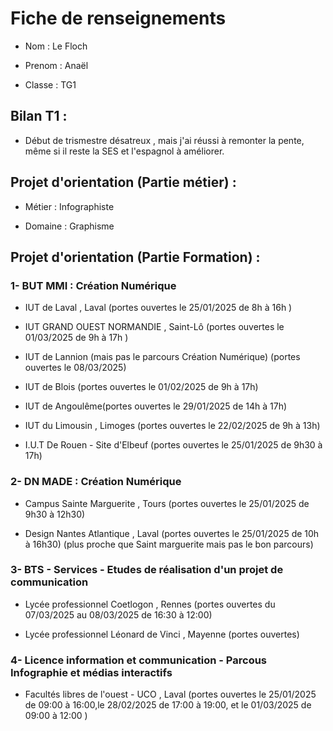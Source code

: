 # Fiche de renseignements

- Nom : Le Floch

- Prenom : Anaël

- Classe : TG1

## Bilan T1 : 

- Début de trismestre désatreux , mais j'ai réussi à remonter la pente, même si il reste la SES et l'espagnol à améliorer.

## Projet d'orientation (Partie métier) :

- Métier : Infographiste 

- Domaine : Graphisme

## Projet d'orientation (Partie Formation) :

### 1- BUT MMI : Création Numérique

- IUT de Laval , Laval (portes ouvertes le 25/01/2025 de 8h à 16h )

- IUT GRAND OUEST NORMANDIE , Saint-Lô (portes ouvertes le 01/03/2025 de 9h à 17h )

- IUT de Lannion (mais pas le parcours Création Numérique) (portes ouvertes le 08/03/2025)

- IUT de Blois (portes ouvertes le 01/02/2025 de 9h à 17h)

- IUT de Angoulême(portes ouvertes le 29/01/2025 de 14h à 17h)

- IUT du Limousin , Limoges (portes ouvertes le 22/02/2025 de 9h à 13h)

- I.U.T De Rouen - Site d'Elbeuf (portes ouvertes le 25/01/2025 de 9h30 à 17h)

### 2- DN MADE : Création Numérique

- Campus Sainte Marguerite , Tours (portes ouvertes le 25/01/2025 de 9h30 à 12h30)

- Design Nantes Atlantique , Laval (portes ouvertes le 25/01/2025 de 10h à 16h30) (plus proche que Saint marguerite mais pas le bon parcours)

### 3- BTS - Services - Etudes de réalisation d'un projet de communication

- Lycée professionnel Coetlogon , Rennes (portes ouvertes du 07/03/2025 au 08/03/2025 de 16:30 à 12:00)

- Lycée professionnel Léonard de Vinci , Mayenne (portes ouvertes)

### 4- Licence information et communication - Parcous Infographie et médias interactifs

- Facultés libres de l'ouest - UCO , Laval (portes ouvertes le 25/01/2025 de 09:00 à 16:00,le 28/02/2025 de 17:00 à 19:00, et le 01/03/2025 de 09:00 à 12:00 )